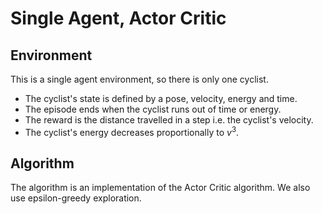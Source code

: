 # Single Agent, Actor Critic

## Environment

This is a single agent environment, so there is only one cyclist.
* The cyclist's state is defined by a pose, velocity, energy and time.
* The episode ends when the cyclist runs out of time or energy.
* The reward is the distance travelled in a step i.e. the cyclist's velocity.
* The cyclist's energy decreases proportionally to $v^3$.


## Algorithm

The algorithm is an implementation of the Actor Critic algorithm. We also use epsilon-greedy exploration.
